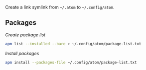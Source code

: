 Create a link symlink from `~/.atom` to `~/.config/atom`.

## Packages

*Create package list*

```bash
apm list --installed --bare > ~/.config/atom/package-list.txt
```

*Install packages*

```bash
apm install --packages-file ~/.config/atom/package-list.txt
```
